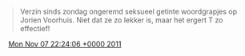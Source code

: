 > Verzin sinds zondag ongeremd seksueel getinte woordgrapjes op Jorien Voorhuis\. Niet dat ze zo lekker is, maar het ergert T zo effectief\!

<img src="../../media/tweet.ico" width="12" /> [Mon Nov 07 22:24:06 +0000 2011](https://twitter.com/DromerDenker/status/133671093348216832)